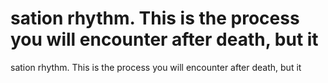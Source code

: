 # sation rhythm. This is the process you will encounter after death, but it

sation rhythm. This is the process you will encounter after death, but it